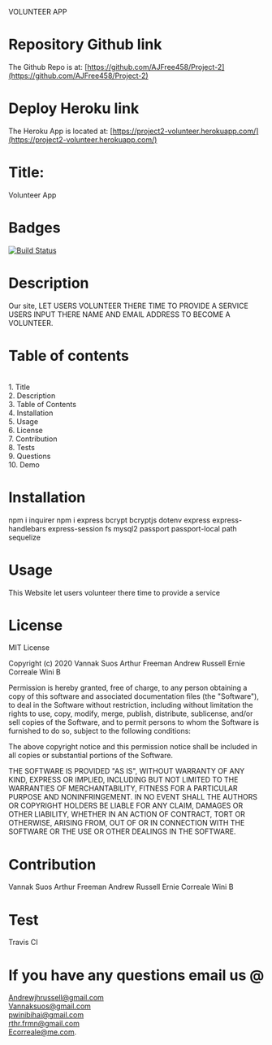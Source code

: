 VOLUNTEER APP
# Repository Github link

The Github Repo is at: [https://github.com/AJFree458/Project-2](https://github.com/AJFree458/Project-2)

# Deploy Heroku link

The Heroku App is located at: [https://project2-volunteer.herokuapp.com/](https://project2-volunteer.herokuapp.com/)

# Title:

Volunteer App

# Badges
[![Build Status](https://travis-ci.com/AJFree458/Project-2.svg?branch=master)](https://travis-ci.com/AJFree458/Project-2)

# Description

Our site, LET USERS VOLUNTEER THERE TIME TO PROVIDE A SERVICE 
USERS INPUT THERE NAME AND EMAIL ADDRESS TO BECOME A VOLUNTEER.

# Table of contents

<br/>1. Title<br/>2. Description<br/>3. Table of Contents<br/>4. Installation<br/>5. Usage<br/>6. License<br/>7. Contribution<br/>8. Tests<br/>9. Questions<br/>10. Demo<br/>

# Installation

npm i inquirer npm i express bcrypt bcryptjs dotenv express express-handlebars express-session fs mysql2 passport passport-local path sequelize

# Usage

This Website let users volunteer there time to provide a service

# License

MIT License

Copyright (c) 2020 Vannak Suos Arthur Freeman  Andrew Russell Ernie Correale Wini B

Permission is hereby granted, free of charge, to any person obtaining a copy of this software and associated documentation files (the "Software"), to deal in the Software without restriction, including without limitation the rights to use, copy, modify, merge, publish, distribute, sublicense, and/or sell copies of the Software, and to permit persons to whom the Software is furnished to do so, subject to the following conditions:

The above copyright notice and this permission notice shall be included in all copies or substantial portions of the Software.

THE SOFTWARE IS PROVIDED "AS IS", WITHOUT WARRANTY OF ANY KIND, EXPRESS OR IMPLIED, INCLUDING BUT NOT LIMITED TO THE WARRANTIES OF MERCHANTABILITY, FITNESS FOR A PARTICULAR PURPOSE AND NONINFRINGEMENT. IN NO EVENT SHALL THE AUTHORS OR COPYRIGHT HOLDERS BE LIABLE FOR ANY CLAIM, DAMAGES OR OTHER LIABILITY, WHETHER IN AN ACTION OF CONTRACT, TORT OR OTHERWISE, ARISING FROM, OUT OF OR IN CONNECTION WITH THE SOFTWARE OR THE USE OR OTHER DEALINGS IN THE SOFTWARE.

# Contribution

Vannak Suos Arthur Freeman  Andrew Russell Ernie Correale Wini B

# Test

Travis CI

# If you have any questions email us @

Andrewjhrussell@gmail.com
<br>
Vannaksuos@gmail.com
<br>
pwinibihai@gmail.com
<br>
rthr.frmn@gmail.com
<br>
Ecorreale@me.com.


